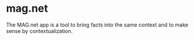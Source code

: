 # mag.net
The MAG.net app is a tool to bring facts into the same context and to make sense by contextualization.
